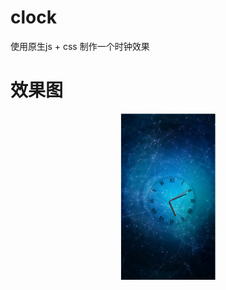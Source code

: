 # clock
使用原生js + css 制作一个时钟效果

# 效果图
<p align="center">
    <img src="./images/demo.png" alt="截图预览" width="30%">
</p>
